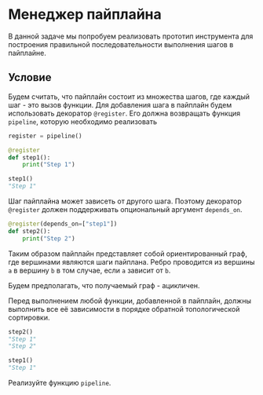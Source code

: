 # Менеджер пайплайна

В данной задаче мы попробуем реализовать прототип инструмента для построения правильной последовательности выполнения шагов в пайплайне.

## Условие

Будем считать, что пайплайн состоит из множества шагов, где каждый шаг - это вызов функции.
Для добавления шага в пайплайн будем использовать декоратор `@register`. Его должна возвращать функция `pipeline`, которую необходимо реализовать

```python
register = pipeline()

@register
def step1():
    print("Step 1")

step1()
"Step 1"
```

Шаг пайплайна может зависеть от другого шага. Поэтому декоратор `@register` должен поддерживать опциональный аргумент `depends_on`.

```python
@register(depends_on=["step1"])
def step2():
    print("Step 2")
```
Таким образом пайплайн представляет собой ориентированный граф, где вершинами являются шаги пайплана. Ребро проводится из вершины `a` в вершину `b` в том случае, если `a` зависит от `b`.

Будем предполагать, что получаемый граф - ацикличен.

Перед выполнением любой функции, добавленной в пайплайн, должны выполнить все её зависимости в порядке обратной топологической сортировки.

```python
step2()
"Step 1"
"Step 2"

step1()
"Step 1"
```

Реализуйте функцию `pipeline`.
